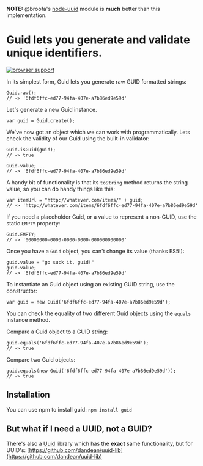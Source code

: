 **NOTE:** @broofa's [node-uuid](https://github.com/broofa/node-uuid) module is **much** better than this implementation.

# Guid lets you generate and validate unique identifiers.

[![browser support](https://ci.testling.com/tommydudebreaux/guid.png)](https://ci.testling.com/tommydudebreaux/guid)

In its simplest form, Guid lets you generate raw GUID formatted strings:

    Guid.raw();
    // -> '6fdf6ffc-ed77-94fa-407e-a7b86ed9e59d'

Let's generate a new Guid instance.

    var guid = Guid.create();

We've now got an object which we can work with programmatically. Lets check the
validity of our Guid using the built-in validator:

    Guid.isGuid(guid);
    // -> true
    
    Guid.value;
    // -> '6fdf6ffc-ed77-94fa-407e-a7b86ed9e59d'

A handy bit of functionality is that its `toString` method returns the string
value, so you can do handy things like this:

    var itemUrl = "http://whatever.com/items/" + guid;
    // -> 'http://whatever.com/items/6fdf6ffc-ed77-94fa-407e-a7b86ed9e59d'
    
If you need a placeholder Guid, or a value to represent a non-GUID, use the
static `EMPTY` property:

    Guid.EMPTY;
    // -> '00000000-0000-0000-0000-000000000000'

Once you have a `Guid` object, you can't change its value (thanks ES5!):

    guid.value = "go suck it, guid!"
    guid.value;
    // -> '6fdf6ffc-ed77-94fa-407e-a7b86ed9e59d'

To instantiate an Guid object using an existing GUID string, use the constructor:

    var guid = new Guid('6fdf6ffc-ed77-94fa-407e-a7b86ed9e59d');

You can check the equality of two different Guid objects using the `equals`
instance method.

Compare a Guid object to a GUID string:

    guid.equals('6fdf6ffc-ed77-94fa-407e-a7b86ed9e59d');
    // -> true

Compare two Guid objects:
    
    guid.equals(new Guid('6fdf6ffc-ed77-94fa-407e-a7b86ed9e59d'));
    // -> true

## Installation

You can use npm to install guid: `npm install guid`


## But what if I need a UUID, not a GUID?

There's also a [Uuid](https://github.com/dandean/uuid-lib) library which has the
**exact** same functionality, but for UUID's:
[https://github.com/dandean/uuid-lib](https://github.com/dandean/uuid-lib)

